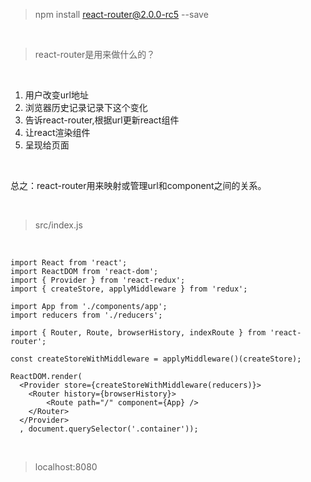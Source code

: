 > npm install react-router@2.0.0-rc5 --save

<br>

> react-router是用来做什么的？

<br>

1. 用户改变url地址
2. 浏览器历史记录记录下这个变化
3. 告诉react-router,根据url更新react组件
4. 让react渲染组件
5. 呈现给页面

<br>

总之：react-router用来映射或管理url和component之间的关系。

<br>



> src/index.js

<br>

	import React from 'react';
	import ReactDOM from 'react-dom';
	import { Provider } from 'react-redux';
	import { createStore, applyMiddleware } from 'redux';
	
	import App from './components/app';
	import reducers from './reducers';
	
	import { Router, Route, browserHistory, indexRoute } from 'react-router';
	
	const createStoreWithMiddleware = applyMiddleware()(createStore);
	
	ReactDOM.render(
	  <Provider store={createStoreWithMiddleware(reducers)}>
	    <Router history={browserHistory}>
	        <Route path="/" component={App} />
	    </Router>
	  </Provider>
	  , document.querySelector('.container'));

<br>

> localhost:8080

<br>




